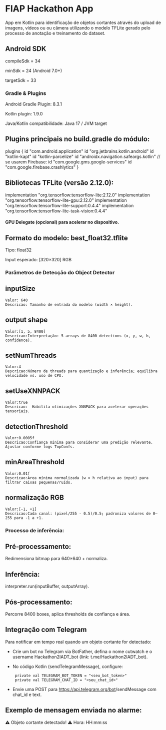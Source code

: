 # FIAP Hackathon App
App em Kotlin para identificação de objetos cortantes através do upload de imagens,  vídeos ou ou câmera utilizando o modelo TFLite gerado pelo processo de anotação e treinamento do dataset.

## Android SDK

compileSdk = 34

minSdk = 24 (Android 7.0+)

targetSdk = 33

### Gradle & Plugins

Android Gradle Plugin: 8.3.1

Kotlin plugin: 1.9.0

Java/Kotlin compatibilidade: Java 17 / JVM target 

## Plugins principais no build.gradle do módulo:

plugins {
id "com.android.application"
id "org.jetbrains.kotlin.android"
id "kotlin-kapt"
id "kotlin-parcelize"
id "androidx.navigation.safeargs.kotlin"
// se usarem Firebase:
id "com.google.gms.google-services"
id "com.google.firebase.crashlytics"
}

## Bibliotecas TFLite (versão 2.12.0):

implementation "org.tensorflow:tensorflow-lite:2.12.0"
implementation "org.tensorflow:tensorflow-lite-gpu:2.12.0"
implementation "org.tensorflow:tensorflow-lite-support:0.4.4"
implementation "org.tensorflow:tensorflow-lite-task-vision:0.4.4"

#### GPU Delegate (opcional) para acelerar no dispositivo.

## Formato do modelo: best_float32.tflite

Tipo: float32

Input esperado: [320×320] RGB

### Parâmetros de Detecção do Object Detector

## inputSize

    Valor: 640
    Descricao: Tamanho de entrada do modelo (width × height).

## output shape

    Valor:[1, 5, 8400]
    Descricao:Interpretação: 5 arrays de 8400 detections (x, y, w, h, confidence).

## setNumThreads

    Valor:4
    Descricao:Número de threads para quantização e inferência; equilibra velocidade vs. uso de CPU.

## setUseXNNPACK

    Valor:true
    Descricao:	Habilita otimizações XNNPACK para acelerar operações tensoriais.

## detectionThreshold

    Valor:0.0005f
    Descricao:Confiança mínima para considerar uma predição relevante. Ajustar conforme logs TopConfs.

## minAreaThreshold

    Valor:0.01f
    Descricao:Área mínima normalizada (w × h relativa ao input) para filtrar caixas pequenas/ruído.

## normalização RGB

    Valor:[-1, +1]
    Descricao:Cada canal: (pixel/255 - 0.5)/0.5; padroniza valores de 0–255 para -1 a +1.

### Processo de inferência:

## Pré‑processamento:

Redimensiona bitmap para 640×640 + normaliza.

## Inferência:

interpreter.run(inputBuffer, outputArray).

## Pós‑processamento:

Percorre 8400 boxes, aplica thresholds de confiança e área.

## Integração com Telegram

Para notificar em tempo real quando um objeto cortante for detectado:

* Crie um bot no Telegram via BotFather, defina o nome cutwatch e o username Hackathon2IADT_bot (link: t.me/Hackathon2IADT_bot).

*  No código Kotlin (sendTelegramMessage), configure:

        private val TELEGRAM_BOT_TOKEN = "<seu_bot_token>"
        private val TELEGRAM_CHAT_ID = "<seu_chat_id>"

 * Envie uma POST para https://api.telegram.org/bot<token>/sendMessage com chat_id e text.

## Exemplo de mensagem enviada no alarme:

⚠️ Objeto cortante detectado! ⚠️
Hora: HH:mm:ss